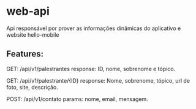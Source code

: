 # web-api
Api responsável por prover as informações dinâmicas do aplicativo e website hello-mobile

## Features:
GET: /api/v1/palestrantes
response: ID, nome, sobrenome e tópico.

GET: /api/v1/palestrante/{ID}
response: Nome, sobrenome, tópico, url de foto, site, descrição.

POST: /api/v1/contato
params: nome, email, mensagem.
